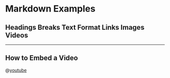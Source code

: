 # Markdown Examples
## Headings Breaks Text Format Links Images Videos
***

## How to Embed a Video

@[youtube](http://www.youtube.com/embed/dQw4gXcQ)










